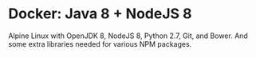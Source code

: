 # Docker: Java 8 + NodeJS 8
Alpine Linux with OpenJDK 8, NodeJS 8, Python 2.7, Git, and Bower. And some extra libraries needed for various NPM packages.

